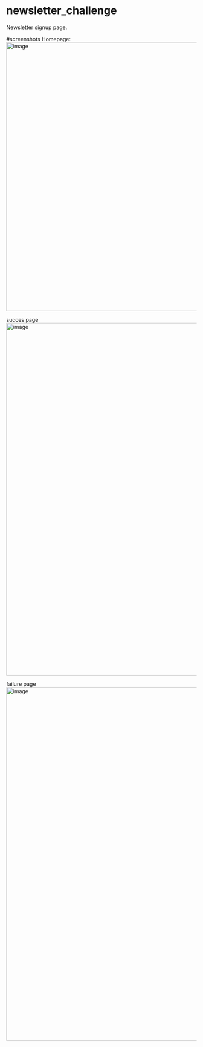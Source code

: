 # newsletter_challenge
Newsletter signup page.

#screenshots
Homepage:
<img width="710" alt="image" src="https://github.com/Ankitx21/newsletter_challenge/assets/122334471/92cc05f8-e442-4d9c-84fe-16df1250d7b0">

succes page
<img width="931" alt="image" src="https://github.com/Ankitx21/newsletter_challenge/assets/122334471/3a4eef42-023e-4119-adff-b4f79ab885ad">

failure page
<img width="934" alt="image" src="https://github.com/Ankitx21/newsletter_challenge/assets/122334471/c71281b0-3314-40d5-a18d-42c6a81d19c3">


